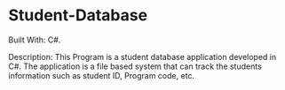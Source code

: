 # Student-Database

Built With: C#.

Description: This Program is a student database application developed in C#. The application is a file based system that can track the students information such as student ID, Program code, etc.
